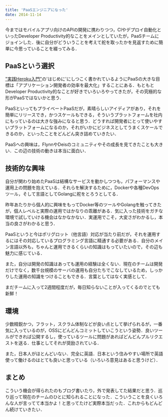 ```yaml
---
title: 'PaaSエンジニアになった'
date: 2014-11-14
---
```


今まではモバイルアプリ向けのAPIの開発に携わりつつ，CIやデプロイ自動化といったDeveloper Productivity的なことをメインとしていたが，PaaSチームにジョインした．後に自分がどういうことを考えて舵を取ったかを見返すために簡単に今思っていることを綴ってみる．

## PaaSという選択

["実践Heroku入門"](http://tatsu-zine.com/books/heropro)の'はじめに'にしつこく書かれているようにPaaSの大きな目標は「アプリケーション開発者の効率を最大化」することにある．もともとDeveloper Productivity的なことが好きでいろいろやってきたが，その究極的な形がPaaSではないかと思う．

PaaSといってもプライベートPaaSだが，素晴らしいアイディアがあり，それを簡単にリリースでき，かつスケールもできる，そういうプラットフォームを社内にもっているのは大きな強みになると思う．どうすれば開発者にとって使いやすいプラットフォームになるのか，それがいかにビジネスとしてうまくスケールできるのか，といったことをどんどん突き詰めていきたい．

PaaSへの興味は，FlynnやDeisのコミュニティやその成長を見てきたことも大きい．この辺の技術の動きは本当に面白い．

## 技術的な興味

自分が関わり始めたPaaSは結構なサービスを動かしつつも，パフォーマンスや運用上の問題を抱えている．それらを解決するために，Dockerや各種DevOpsツール，そして言語としてGolangに舵をとろうとしてる．

昨年あたりから個人的に興味をもってDocker等のツールやGolangを触ってきたが，個人レベルと実際の運用ではかなりの乖離がある．気に入った技術をガチな環境で試していける機会はなかなかない．実運用でこそ，大変さがわかるし，本当の良さがわかると思う．

PaaSというと今はポリグロット（他言語）対応が当たり前だが，それを運用するにはその対応しているプログラミング言語に精通する必要がある．自分のメイン言語以外も，ちゃんと運用できるくらいの知識はもっていたいので，その辺も魅力に感じている．

また，自分は開発の知識はあっても運用の経験は全くない．現在のチームは開発だけでなく，数千台規模のサーバの運用も自分たちでこなしているため，しっかりした運用の知識をつけることもできる．言葉としてはなく実感として．

まだチームに入って2週間程度だが，毎日知らないことが入ってくるのでとても新鮮！

## 環境

少数精鋭かつ，フラット，スクラム体制などが良い点として挙げられるが，一番気に入っているのが，OSSにどんどんコミットしていこうという姿勢．良いツールができれば公開するし，使っているツールに問題があればどんどんプルリクエストを送る．仕事としてそれが奨励されている．

また，日本人がほとんどいない．完全に英語．日本という住みやすい場所で英語使って働けるのはとても良いと思っている（いろいろ意見はあると思うけど）．

## まとめ

こういう機会が得られたのもブログ書いたり，外で発表してた結果だと思う．巡り巡って現在のチームのひとに知られることになった．こういうことを良くいろんな人が言ってて本当かよ！と思ってたけど実際本当だった．これからもどんどん続けていきたい．
